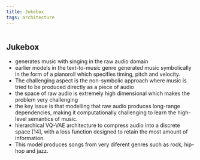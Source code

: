 ```yaml
---
title: Jukebox
tags: architecture 
---
```

```toc
```
## Jukebox
- generates music with singing in the raw audio domain
- earlier models in the text-to-music genre generated music symbolically in the form of a pianoroll which specifies timing, pitch and velocity.
- The challenging aspect is the non-symbolic approach where music is tried to be produced directly as a piece of audio
- the space of raw audio is extremely high dimensional which makes the problem very challenging
- the key issue is that modelling that raw audio produces long-range dependencies, making it computationally challenging to learn the high-level semantics of music.
- hierarchical VQ-VAE architecture to compress audio into a discrete space [14], with a loss function designed to retain the most amount of information.
- This model produces songs from very diferent genres such as rock, hip-hop and jazz.



